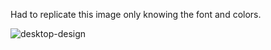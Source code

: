 Had to replicate this image only knowing the font and colors.

![desktop-design](https://user-images.githubusercontent.com/64902444/135360992-29c61e78-3d06-4956-9459-054ea9e21554.jpg)

